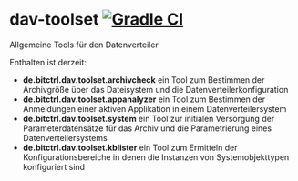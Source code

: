 
# dav-toolset [![Gradle CI](https://github.com/bitctrl/dav-toolset/actions/workflows/gradle.yml/badge.svg)](https://github.com/bitctrl/dav-toolset/actions/workflows/gradle.yml)

Allgemeine Tools für den Datenverteiler

Enthalten ist derzeit:

- **de.bitctrl.dav.toolset.archivcheck** ein Tool zum Bestimmen der Archivgröße über das Dateisystem und die Datenverteilerkonfiguration
- **de.bitctrl.dav.toolset.appanalyzer** ein Tool zum Bestimmen der Anmeldungen einer aktiven Applikation in einem Datenverteilersystem
- **de.bitctrl.dav.toolset.system** ein Tool zur initialen Versorgung der Parameterdatensätze für das Archiv und die Parametrierung eines Datenverteilersystems
- **de.bitctrl.dav.toolset.kblister** ein Tool zum Ermitteln der Konfigurationsbereiche in denen die Instanzen von Systemobjekttypen konfiguriert sind

